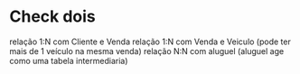# Check dois

relação 1:N com Cliente e Venda
relação 1:N com Venda e Veiculo (pode ter mais de 1 veículo na mesma venda)
relação N:N com aluguel (aluguel age como uma tabela intermediaria)